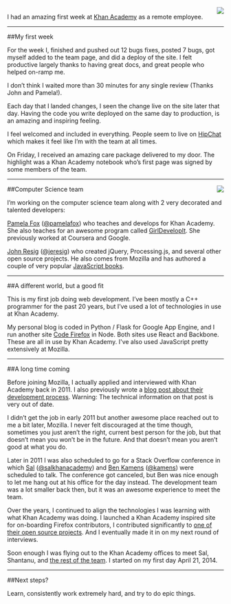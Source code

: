 <img src='http://www.brianbondy.com/static/img/blogpost_164/KA.png' style="float:right">

I had an amazing first week at [Khan Academy](https://www.khanacademy.org) as a remote employee.


---

##My first week

For the week I, finished and pushed out 12 bugs fixes, posted 7 bugs, got myself added to the team page, and did a deploy of the site.
I felt productive largely thanks to having great docs, and great people who helped on-ramp me.

I don’t think I waited more than 30 minutes for any single review (Thanks John and Pamela!).

Each day that I landed changes, I seen the change live on the site later that day.
Having the code you write deployed on the same day to production, is an amazing and inspiring feeling.  

I feel welcomed and included in everything.  People seem to live on [HipChat](https://www.hipchat.com/) which makes it feel like I’m with the team at all times.

On Friday, I received an amazing care package delivered to my door. The highlight was a Khan Academy notebook who’s first page was signed by some members of the team.

---

<img src='http://www.brianbondy.com/static/img/blogpost_164/hopper.png' style="float:right">

##Computer Science team

I’m working on the computer science team along with 2 very decorated and talented developers:

[Pamela Fox](http://www.pamelafox.org/) ([@pamelafox](https://twitter.com/pamelafox)) who teaches and develops for Khan Academy. She also teaches for an awesome program called [GirlDevelopIt](http://www.girldevelopit.com/). She previously worked at Coursera and Google.

[John Resig](http://ejohn.org/) ([@jeresig](https://twitter.com/jeresig)) who created jQuery, Processing.js, and several other open source projects. He also comes from Mozilla and has authored a couple of very popular [JavaScript books](http://www.amazon.com/s?_encoding=UTF8&field-author=John%20Resig&search-alias=books-ca).

---

##A different world, but a good fit

This is my first job doing web development. I’ve been mostly a C++ programmer for the past 20 years, but I’ve used a lot of technologies in use at Khan Academy.

My personal blog is coded in Python / Flask for Google App Engine, and I run another site [Code Firefox](http://codefirefox.com) in Node.  Both sites use React and Backbone. These are all in use by Khan Academy.  I've also used JavaScript pretty extensively at Mozilla.

---


##A long time coming

Before joining Mozilla, I actually applied and interviewed with Khan Academy back in 2011. I also previously wrote a [blog post about their development process][1].  Warning: The technical information on that post is very out of date.

I didn’t get the job in early 2011 but another awesome place reached out to me a bit later, Mozilla. I never felt discouraged at the time though, sometimes you just aren’t the right, current best person for the job, but that doesn’t mean you won’t be in the future.  And that doesn’t mean you aren’t good at what you do.

Later in 2011 I was also scheduled to go for a Stack Overflow conference in which [Sal](http://en.wikipedia.org/wiki/Salman_Khan_%28educator%29) ([@salkhanacademy](https://twitter.com/salkhanacademy)) and [Ben Kamens](http://bjk5.com/) ([@kamens](https://twitter.com/kamens)) were scheduled to talk. The conference got canceled, but Ben was nice enough to let me hang out at his office for the day instead.  The development team was a lot smaller back then, but it was an awesome experience to meet the team.

Over the years, I continued to align the technologies I was learning with what Khan Academy was doing.  I launched a Khan Academy inspired site for on-boarding Firefox contributors, I contributed significantly to [one of their open source projects](https://github.com/Khan/khan-windows-8). And I eventually made it in on my next round of interviews.

Soon enough I was flying out to the Khan Academy offices to meet Sal, Shantanu, and [the rest of the team](https://www.khanacademy.org/about/the-team). I started on my first day April 21, 2014.

---

##Next steps?

Learn, consistently work extremely hard, and try to do epic things.


[1]: http://www.brianbondy.com/blog/id/109/the-big-picture-of-how-khan-academy-development-works/
